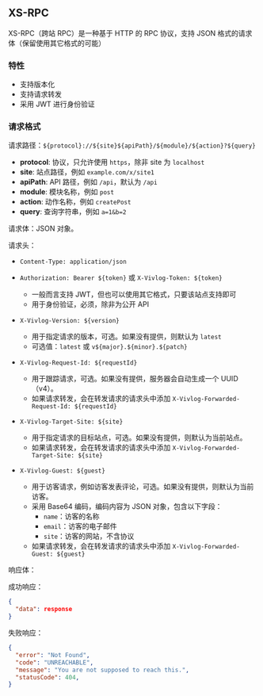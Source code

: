 ## XS-RPC

XS-RPC（跨站 RPC）是一种基于 HTTP 的 RPC 协议，支持 JSON 格式的请求体（保留使用其它格式的可能）

### 特性

- 支持版本化
- 支持请求转发
- 采用 JWT 进行身份验证

### 请求格式

请求路径：`${protocol}://${site}${apiPath}/${module}/${action}?${query}`

- **protocol**: 协议，只允许使用 `https`，除非 site 为 `localhost`
- **site**: 站点路径，例如 `example.com/x/site1`
- **apiPath**: API 路径，例如 `/api`，默认为 `/api`
- **module**: 模块名称，例如 `post`
- **action**: 动作名称，例如 `createPost`
- **query**: 查询字符串，例如 `a=1&b=2`

请求体：JSON 对象。

请求头：

- `Content-Type: application/json`

- `Authorization: Bearer ${token}` 或 `X-Vivlog-Token: ${token}`
  - 一般而言支持 JWT，但也可以使用其它格式，只要该站点支持即可
  - 用于身份验证，必须，除非为公开 API
- `X-Vivlog-Version: ${version}`
  - 用于指定请求的版本，可选。如果没有提供，则默认为 `latest`
  - 可选值：`latest` 或 `v${major}.${minor}.${patch}`
- `X-Vivlog-Request-Id: ${requestId}`
  - 用于跟踪请求，可选。如果没有提供，服务器会自动生成一个 UUID（v4）。
  - 如果请求转发，会在转发请求的请求头中添加 `X-Vivlog-Forwarded-Request-Id: ${requestId}`
- `X-Vivlog-Target-Site: ${site}`
  - 用于指定请求的目标站点，可选。如果没有提供，则默认为当前站点。
  - 如果请求转发，会在转发请求的请求头中添加 `X-Vivlog-Forwarded-Target-Site: ${site}`
- `X-Vivlog-Guest: ${guest}`
  - 用于访客请求，例如访客发表评论，可选。如果没有提供，则默认为当前访客。
  - 采用 Base64 编码，编码内容为 JSON 对象，包含以下字段：
    - `name`：访客的名称
    - `email`：访客的电子邮件
    - `site`：访客的网站，不含协议
  - 如果请求转发，会在转发请求的请求头中添加 `X-Vivlog-Forwarded-Guest: ${guest}`

响应体：

成功响应：

```json
{
  "data": response
}
```

失败响应：

```json
{
  "error": "Not Found",
  "code": "UNREACHABLE",
  "message": "You are not supposed to reach this.",
  "statusCode": 404,
}
```
